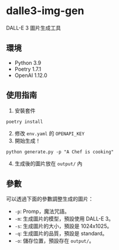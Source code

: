 # dalle3-img-gen
DALL-E 3 圖片生成工具

## 環境
- Python 3.9
- Poetry 1.7.1
- OpenAI 1.12.0

## 使用指南
1. 安裝套件

```
poetry install
```

2. 修改 `env.yaml` 的 `OPENAPI_KEY`
3. 開始生成！

```
python generate.py -p "A Chef is cooking"
```

4. 生成後的圖片放在 `output/` 內

## 參數
可以透過下面的參數調整生成的圖片：

- `-p`: Promp，魔法咒語。
- `-m`: 生成圖片的模型，預設使用 DALL-E 3。
- `-s`: 生成圖片的大小，預設是 1024x1025。
- `-q`: 生成圖片的品質，預設是 standard。
- `-o`: 儲存位置，預設存在 `output/`。


